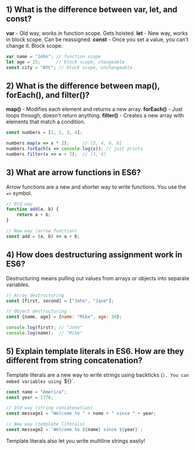 

## 1) What is the difference between var, let, and const?

**var** - Old way, works in function scope. Gets hoisted.
**let** - New way, works in block scope. Can be reassigned.
**const** - Once you set a value, you can't change it. Block scope.

```javascript
var name = "John"; // function scope
let age = 25;      // block scope, changeable
const city = "NYC"; // block scope, unchangeable
```

## 2) What is the difference between map(), forEach(), and filter()?

**map()** - Modifies each element and returns a new array.
**forEach()** - Just loops through, doesn't return anything.
**filter()** - Creates a new array with elements that match a condition.

```javascript
const numbers = [1, 2, 3, 4];

numbers.map(x => x * 2);     // [2, 4, 6, 8]
numbers.forEach(x => console.log(x)); // just prints
numbers.filter(x => x > 2);  // [3, 4]
```

## 3) What are arrow functions in ES6?

Arrow functions are a new and shorter way to write functions. You use the `=>` symbol.

```javascript
// Old way
function add(a, b) {
    return a + b;
}

// New way (arrow function)
const add = (a, b) => a + b;
```

## 4) How does destructuring assignment work in ES6?

Destructuring means pulling out values from arrays or objects into separate variables.

```javascript
// Array destructuring
const [first, second] = ["John", "Jane"];

// Object destructuring
const {name, age} = {name: "Mike", age: 30};

console.log(first); // "John"
console.log(name);  // "Mike"
```

## 5) Explain template literals in ES6. How are they different from string concatenation?

Template literals are a new way to write strings using backticks (`). You can embed variables using `${}`.

```javascript
const name = "America";
const year = 1776;

// Old way (string concatenation)
const message1 = "Welcome to " + name + " since " + year;

// New way (template literals)
const message2 = `Welcome to ${name} since ${year}`;
```

Template literals also let you write multiline strings easily!
